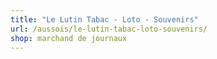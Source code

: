 ```yaml
---
title: "Le Lutin Tabac - Loto - Souvenirs"
url: /aussois/le-lutin-tabac-loto-souvenirs/
shop: marchand de journaux
---
```

